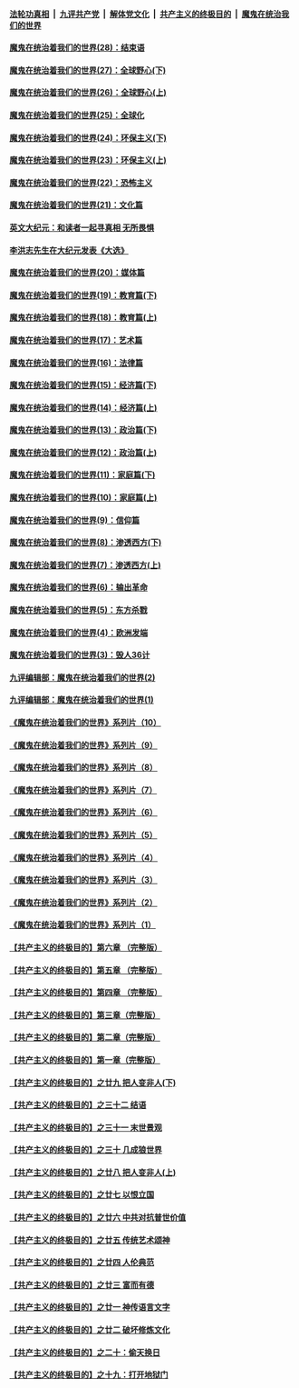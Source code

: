 ####  [法轮功真相](../../../../basic/blob/master/README.md?t=03110731) &nbsp;|&nbsp; [九评共产党](../../../../9ping.md/blob/master/README.md?t=03110731) &nbsp;|&nbsp; [解体党文化](../../../../jtdwh.md/blob/master/README.md?t=03110731)  &nbsp;|&nbsp; [共产主义的终极目的](../../../../gczydzjmd.md/blob/master/README.md?t=03110731) &nbsp;|&nbsp; [魔鬼在统治我们的世界](../../../../mgztzwmdsj.md/blob/master/README.md?t=03110731) 

#### [魔鬼在统治着我们的世界(28)：结束语](../pages/nsc422/n10936246.md?t=03110731) 

#### [魔鬼在统治着我们的世界(27)：全球野心(下)](../pages/nsc422/n10928319.md?t=03110731) 

#### [魔鬼在统治着我们的世界(26)：全球野心(上)](../pages/nsc422/n10900318.md?t=03110731) 

#### [魔鬼在统治着我们的世界(25)：全球化](../pages/nsc422/n10788205.md?t=03110731) 

#### [魔鬼在统治着我们的世界(24)：环保主义(下)](../pages/nsc422/n10695307.md?t=03110731) 

#### [魔鬼在统治着我们的世界(23)：环保主义(上)](../pages/nsc422/n10688613.md?t=03110731) 

#### [魔鬼在统治着我们的世界(22)：恐怖主义](../pages/nsc422/n10614727.md?t=03110731) 

#### [魔鬼在统治着我们的世界(21)：文化篇](../pages/nsc422/n10597706.md?t=03110731) 

#### [英文大纪元：和读者一起寻真相 无所畏惧](../pages/nsc422/n12542027.md?t=03110731) 

#### [李洪志先生在大纪元发表《大选》](../pages/nsc422/n12534746.md?t=03110731) 

#### [魔鬼在统治着我们的世界(20)：媒体篇](../pages/nsc422/n10586579.md?t=03110731) 

#### [魔鬼在统治着我们的世界(19)：教育篇(下)](../pages/nsc422/n10564808.md?t=03110731) 

#### [魔鬼在统治着我们的世界(18)：教育篇(上)](../pages/nsc422/n10526970.md?t=03110731) 

#### [魔鬼在统治着我们的世界(17)：艺术篇](../pages/nsc422/n10499093.md?t=03110731) 

#### [魔鬼在统治着我们的世界(16)：法律篇](../pages/nsc422/n10485969.md?t=03110731) 

#### [魔鬼在统治着我们的世界(15)：经济篇(下)](../pages/nsc422/n10469975.md?t=03110731) 

#### [魔鬼在统治着我们的世界(14)：经济篇(上)](../pages/nsc422/n10457370.md?t=03110731) 

#### [魔鬼在统治着我们的世界(13)：政治篇(下)](../pages/nsc422/n10448270.md?t=03110731) 

#### [魔鬼在统治着我们的世界(12)：政治篇(上)](../pages/nsc422/n10444576.md?t=03110731) 

#### [魔鬼在统治着我们的世界(11)：家庭篇(下)](../pages/nsc422/n10440961.md?t=03110731) 

#### [魔鬼在统治着我们的世界(10)：家庭篇(上)](../pages/nsc422/n10435448.md?t=03110731) 

#### [魔鬼在统治着我们的世界(9)：信仰篇](../pages/nsc422/n10432159.md?t=03110731) 

#### [魔鬼在统治着我们的世界(8)：渗透西方(下)](../pages/nsc422/n10429603.md?t=03110731) 

#### [魔鬼在统治着我们的世界(7)：渗透西方(上)](../pages/nsc422/n10426013.md?t=03110731) 

#### [魔鬼在统治着我们的世界(6)：输出革命](../pages/nsc422/n10421536.md?t=03110731) 

#### [魔鬼在统治着我们的世界(5)：东方杀戮](../pages/nsc422/n10417707.md?t=03110731) 

#### [魔鬼在统治着我们的世界(4)：欧洲发端](../pages/nsc422/n10414890.md?t=03110731) 

#### [魔鬼在统治着我们的世界(3)：毁人36计](../pages/nsc422/n10411583.md?t=03110731) 

#### [九评编辑部：魔鬼在统治着我们的世界(2)](../pages/nsc422/n10410036.md?t=03110731) 

#### [九评编辑部：魔鬼在统治着我们的世界(1)](../pages/nsc422/n10406825.md?t=03110731) 

#### [《魔鬼在统治着我们的世界》系列片（10）](../pages/nsc422/n12292670.md?t=03110731) 

#### [《魔鬼在统治着我们的世界》系列片（9）](../pages/nsc422/n12290859.md?t=03110731) 

#### [《魔鬼在统治着我们的世界》系列片（8）](../pages/nsc422/n12287445.md?t=03110731) 

#### [《魔鬼在统治着我们的世界》系列片（7）](../pages/nsc422/n12283425.md?t=03110731) 

#### [《魔鬼在统治着我们的世界》系列片（6）](../pages/nsc422/n12282314.md?t=03110731) 

#### [《魔鬼在统治着我们的世界》系列片（5）](../pages/nsc422/n12281419.md?t=03110731) 

#### [《魔鬼在统治着我们的世界》系列片（4）](../pages/nsc422/n12274024.md?t=03110731) 

#### [《魔鬼在统治着我们的世界》系列片（3）](../pages/nsc422/n12271322.md?t=03110731) 

#### [《魔鬼在统治着我们的世界》系列片（2）](../pages/nsc422/n12269049.md?t=03110731) 

#### [《魔鬼在统治着我们的世界》系列片（1）](../pages/nsc422/n12267575.md?t=03110731) 

#### [【共产主义的终极目的】第六章 （完整版）](../pages/nsc422/n11428913.md?t=03110731) 

#### [【共产主义的终极目的】第五章 （完整版）](../pages/nsc422/n11428912.md?t=03110731) 

#### [【共产主义的终极目的】第四章 （完整版）](../pages/nsc422/n11428907.md?t=03110731) 

#### [【共产主义的终极目的】第三章（完整版）](../pages/nsc422/n11428848.md?t=03110731) 

#### [【共产主义的终极目的】第二章（完整版）](../pages/nsc422/n11428831.md?t=03110731) 

#### [【共产主义的终极目的】第一章（完整版）](../pages/nsc422/n11417651.md?t=03110731) 

#### [【共产主义的终极目的】之廿九 把人变非人(下)](../pages/nsc422/n11344140.md?t=03110731) 

#### [【共产主义的终极目的】之三十二 结语](../pages/nsc422/n11360535.md?t=03110731) 

#### [【共产主义的终极目的】之三十一 末世景观](../pages/nsc422/n11351129.md?t=03110731) 

#### [【共产主义的终极目的】之三十 几成狼世界](../pages/nsc422/n11348280.md?t=03110731) 

#### [【共产主义的终极目的】之廿八 把人变非人(上)](../pages/nsc422/n11340492.md?t=03110731) 

#### [【共产主义的终极目的】之廿七 以恨立国](../pages/nsc422/n11336944.md?t=03110731) 

#### [【共产主义的终极目的】之廿六 中共对抗普世价值](../pages/nsc422/n11324785.md?t=03110731) 

#### [【共产主义的终极目的】之廿五 传统艺术颂神](../pages/nsc422/n11296396.md?t=03110731) 

#### [【共产主义的终极目的】之廿四 人伦典范](../pages/nsc422/n11296397.md?t=03110731) 

#### [【共产主义的终极目的】之廿三 富而有德](../pages/nsc422/n11283598.md?t=03110731) 

#### [【共产主义的终极目的】之廿一 神传语言文字](../pages/nsc422/n11263265.md?t=03110731) 

#### [【共产主义的终极目的】之廿二 破坏修炼文化](../pages/nsc422/n11245728.md?t=03110731) 

#### [【共产主义的终极目的】之二十：偷天换日](../pages/nsc422/n11238846.md?t=03110731) 

#### [【共产主义的终极目的】之十九：打开地狱门](../pages/nsc422/n11206376.md?t=03110731) 

